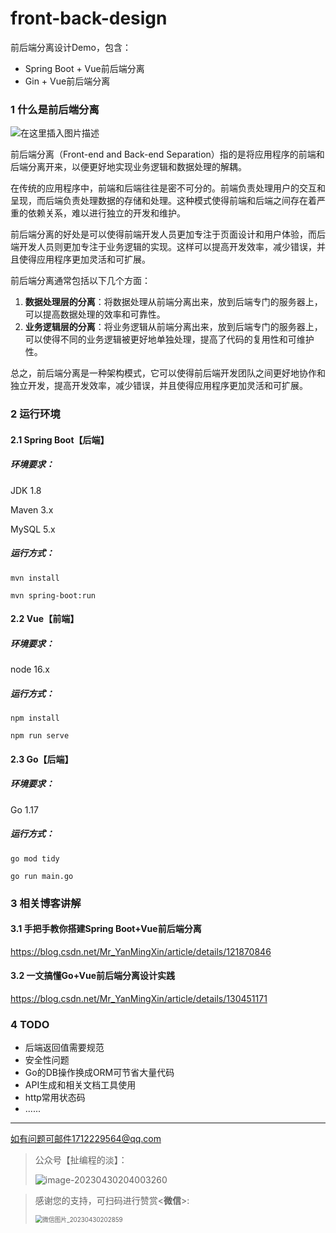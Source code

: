 # front-back-design
前后端分离设计Demo，包含：

- Spring Boot + Vue前后端分离
- Gin + Vue前后端分离

### 1 什么是前后端分离

![在这里插入图片描述](https://img-blog.csdnimg.cn/c9af4e146e694d4a949efef38c221acf.png)

前后端分离（Front-end and Back-end Separation）指的是将应用程序的前端和后端分离开来，以便更好地实现业务逻辑和数据处理的解耦。

在传统的应用程序中，前端和后端往往是密不可分的。前端负责处理用户的交互和呈现，而后端负责处理数据的存储和处理。这种模式使得前端和后端之间存在着严重的依赖关系，难以进行独立的开发和维护。

前后端分离的好处是可以使得前端开发人员更加专注于页面设计和用户体验，而后端开发人员则更加专注于业务逻辑的实现。这样可以提高开发效率，减少错误，并且使得应用程序更加灵活和可扩展。

前后端分离通常包括以下几个方面：

1. **数据处理层的分离**：将数据处理从前端分离出来，放到后端专门的服务器上，可以提高数据处理的效率和可靠性。
2. **业务逻辑层的分离**：将业务逻辑从前端分离出来，放到后端专门的服务器上，可以使得不同的业务逻辑被更好地单独处理，提高了代码的复用性和可维护性。

总之，前后端分离是一种架构模式，它可以使得前后端开发团队之间更好地协作和独立开发，提高开发效率，减少错误，并且使得应用程序更加灵活和可扩展。

### 2 运行环境

#### 2.1 Spring Boot【后端】

##### 环境要求：

JDK 1.8

Maven 3.x

MySQL 5.x

##### 运行方式：

```shell
mvn install

mvn spring-boot:run
```

#### 2.2 Vue【前端】

##### 环境要求：

node 16.x

##### 运行方式：

```shell
npm install

npm run serve
```

#### 2.3 Go【后端】

##### 环境要求：

Go 1.17

##### 运行方式：

```shell
go mod tidy

go run main.go
```

### 3 相关博客讲解

#### 3.1 手把手教你搭建Spring Boot+Vue前后端分离

https://blog.csdn.net/Mr_YanMingXin/article/details/121870846

#### 3.2 一文搞懂Go+Vue前后端分离设计实践

https://blog.csdn.net/Mr_YanMingXin/article/details/130451171

### 4 TODO

- 后端返回值需要规范
- 安全性问题
- Go的DB操作换成ORM可节省大量代码
- API生成和相关文档工具使用
- http常用状态码
- ......

---

如有问题可邮件1712229564@qq.com

> 公众号【扯编程的淡】：
>
> ![image-20230430204003260](https://img-blog.csdnimg.cn/56b9c71cee5443048fa4b98ba8d98e82.png?x-oss-process=image/watermark,type_d3F5LXplbmhlaQ,shadow_50,text_Q1NETiBATXJfWWFuTWluZ1hpbg==,size_20,color_FFFFFF,t_70,g_se,x_16)

> 感谢您的支持，可扫码进行赞赏<**微信**>:
>
> <img src="https://img-blog.csdnimg.cn/8233dee0e742434e8e1a1684004a7f4e.png" alt="微信图片_20230430202859" style="zoom: 70%;" />

